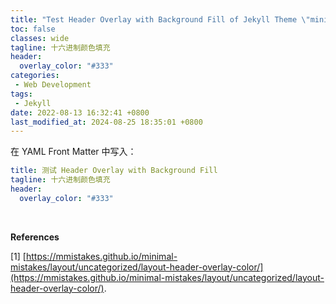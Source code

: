 ```yaml
---
title: "Test Header Overlay with Background Fill of Jekyll Theme \"minimal-mistakes\""
toc: false
classes: wide
tagline: 十六进制颜色填充
header:
  overlay_color: "#333"
categories: 
 - Web Development
tags:
 - Jekyll
date: 2022-08-13 16:32:41 +0800
last_modified_at: 2024-08-25 18:35:01 +0800
---
```


在 YAML Front Matter 中写入：

```yaml
title: 测试 Header Overlay with Background Fill
tagline: 十六进制颜色填充
header:
  overlay_color: "#333"
```

<br>

**References**

[1] [https://mmistakes.github.io/minimal-mistakes/layout/uncategorized/layout-header-overlay-color/](https://mmistakes.github.io/minimal-mistakes/layout/uncategorized/layout-header-overlay-color/).
